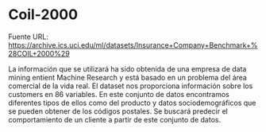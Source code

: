 # Coil-2000
Fuente URL: https://archive.ics.uci.edu/ml/datasets/Insurance+Company+Benchmark+%28COIL+2000%29

La información que se utilizará ha sido obtenida de una empresa de data mining entient Machine Research y está basado en un problema del área comercial de la vida real. El dataset nos proporciona información sobre los customers en 86 variables. En este conjunto de datos encontramos diferentes tipos de ellos como del producto y datos sociodemográficos que se pueden obtener de los códigos postales. Se buscará predecir el comportamiento de un cliente a partir de este conjunto de datos.
